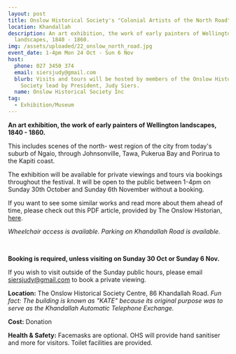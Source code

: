 ```yaml
---
layout: post
title: Onslow Historical Society's "Colonial Artists of the North Road"
location: Khandallah
description: An art exhibition, the work of early painters of Wellington
  landscapes, 1840 - 1860.
img: /assets/uploaded/22_onslow_north_road.jpg
event_date: 1-4pm Mon 24 Oct - Sun 6 Nov
host:
  phone: 027 3450 374
  email: siersjudy@gmail.com
  blurb: Visits and tours will be hosted by members of the Onslow Historical
    Society lead by President, Judy Siers.
  name: Onslow Historical Society Inc
tag:
  - Exhibition/Museum
---
```

**An art exhibition, the work of early painters of Wellington landscapes, 1840 - 1860.**

This includes scenes of the north- west region of the city from today's suburb of Ngaio, through Johnsonville, Tawa, Pukerua Bay and Porirua to the Kapiti coast.

The exhibition will be available for private viewings and tours via bookings throughout the festival. It will be open to the public between 1-4pm on Sunday 30th October and Sunday 6th November without a booking.

If you want to see some similar works and read more about them ahead of time, please check out this PDF article, provided by The Onslow Historian, [here](/assets/uploaded/OHS_Artists_med-res.pdf).

*Wheelchair access is available. Parking on Khandallah Road is available.*

<br>

**Booking is required, unless visiting on Sunday 30 Oct or Sunday 6 Nov.**

If you wish to visit outside of the Sunday public hours, please email [siersjudy@gmail.com](mailto:siersjudy@gmail.com) to book a private viewing.

**Location:** The Onslow Historical Society Centre, 86 Khandallah Road.
*Fun fact: The building is known as "KATE" because its original purpose was to serve as the Khandallah Automatic Telephone Exchange.*

**Cost:** Donation

**Health & Safety:** Facemasks are optional. OHS will provide hand sanitiser and more for visitors. Toilet facilities are provided.
